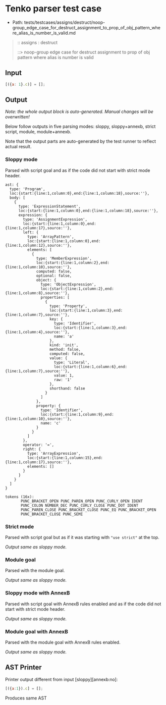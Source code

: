 # Tenko parser test case

- Path: tests/testcases/assigns/destruct/noop-group_edge_case_for_destruct_assignment_to_prop_of_obj_pattern_where_alias_is_number_is_valid.md

> :: assigns : destruct
>
> ::> noop-group edge case for destruct assignment to prop of obj pattern where alias is number is valid

## Input

`````js
[({a: 1}.c)] = [];
`````

## Output

_Note: the whole output block is auto-generated. Manual changes will be overwritten!_

Below follow outputs in five parsing modes: sloppy, sloppy+annexb, strict script, module, module+annexb.

Note that the output parts are auto-generated by the test runner to reflect actual result.

### Sloppy mode

Parsed with script goal and as if the code did not start with strict mode header.

`````
ast: {
  type: 'Program',
  loc:{start:{line:1,column:0},end:{line:1,column:18},source:''},
  body: [
    {
      type: 'ExpressionStatement',
      loc:{start:{line:1,column:0},end:{line:1,column:18},source:''},
      expression: {
        type: 'AssignmentExpression',
        loc:{start:{line:1,column:0},end:{line:1,column:17},source:''},
        left: {
          type: 'ArrayPattern',
          loc:{start:{line:1,column:0},end:{line:1,column:12},source:''},
          elements: [
            {
              type: 'MemberExpression',
              loc:{start:{line:1,column:2},end:{line:1,column:10},source:''},
              computed: false,
              optional: false,
              object: {
                type: 'ObjectExpression',
                loc:{start:{line:1,column:2},end:{line:1,column:8},source:''},
                properties: [
                  {
                    type: 'Property',
                    loc:{start:{line:1,column:3},end:{line:1,column:7},source:''},
                    key: {
                      type: 'Identifier',
                      loc:{start:{line:1,column:3},end:{line:1,column:4},source:''},
                      name: 'a'
                    },
                    kind: 'init',
                    method: false,
                    computed: false,
                    value: {
                      type: 'Literal',
                      loc:{start:{line:1,column:6},end:{line:1,column:7},source:''},
                      value: 1,
                      raw: '1'
                    },
                    shorthand: false
                  }
                ]
              },
              property: {
                type: 'Identifier',
                loc:{start:{line:1,column:9},end:{line:1,column:10},source:''},
                name: 'c'
              }
            }
          ]
        },
        operator: '=',
        right: {
          type: 'ArrayExpression',
          loc:{start:{line:1,column:15},end:{line:1,column:17},source:''},
          elements: []
        }
      }
    }
  ]
}

tokens (16x):
       PUNC_BRACKET_OPEN PUNC_PAREN_OPEN PUNC_CURLY_OPEN IDENT
       PUNC_COLON NUMBER_DEC PUNC_CURLY_CLOSE PUNC_DOT IDENT
       PUNC_PAREN_CLOSE PUNC_BRACKET_CLOSE PUNC_EQ PUNC_BRACKET_OPEN
       PUNC_BRACKET_CLOSE PUNC_SEMI
`````

### Strict mode

Parsed with script goal but as if it was starting with `"use strict"` at the top.

_Output same as sloppy mode._

### Module goal

Parsed with the module goal.

_Output same as sloppy mode._

### Sloppy mode with AnnexB

Parsed with script goal with AnnexB rules enabled and as if the code did not start with strict mode header.

_Output same as sloppy mode._

### Module goal with AnnexB

Parsed with the module goal with AnnexB rules enabled.

_Output same as sloppy mode._

## AST Printer

Printer output different from input [sloppy][annexb:no]:

````js
[({a:1}).c] = [];
````

Produces same AST
